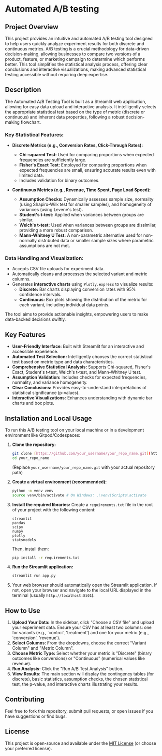 # Automated A/B testing

## Project Overview

This project provides an intuitive and automated A/B testing tool designed to help users quickly analyze experiment results for both discrete and continuous metrics. A/B testing is a crucial methodology for data-driven decision-making, allowing businesses to compare two versions of a product, feature, or marketing campaign to determine which performs better. This tool simplifies the statistical analysis process, offering clear conclusions and interactive visualizations, making advanced statistical testing accessible without requiring deep expertise.

## Description

The Automated A/B Testing Tool is built as a Streamlit web application, allowing for easy data upload and interactive analysis. It intelligently selects the appropriate statistical test based on the type of metric (discrete or continuous) and inherent data properties, following a robust decision-making flowchart.

### Key Statistical Features:

* **Discrete Metrics (e.g., Conversion Rates, Click-Through Rates):**
    * **Chi-squared Test:** Used for comparing proportions when expected frequencies are sufficiently large.
    * **Fisher's Exact Test:** Employed for comparing proportions when expected frequencies are small, ensuring accurate results even with limited data.
    * Includes validation for binary outcomes.

* **Continuous Metrics (e.g., Revenue, Time Spent, Page Load Speed):**
    * **Assumption Checks:** Dynamically assesses sample size, normality (using Shapiro-Wilk test for smaller samples), and homogeneity of variances (using Levene's test).
    * **Student's t-test:** Applied when variances between groups are similar.
    * **Welch's t-test:** Used when variances between groups are dissimilar, providing a more robust comparison.
    * **Mann-Whitney U Test:** A non-parametric alternative used for non-normally distributed data or smaller sample sizes where parametric assumptions are not met.

### Data Handling and Visualization:

* Accepts CSV file uploads for experiment data.
* Automatically cleans and processes the selected variant and metric columns.
* Generates **interactive charts** using `Plotly.express` to visualize results:
    * **Discrete:** Bar charts displaying conversion rates with 95% confidence intervals.
    * **Continuous:** Box plots showing the distribution of the metric for each variant, including individual data points.

The tool aims to provide actionable insights, empowering users to make data-backed decisions swiftly.

## Key Features

* **User-Friendly Interface:** Built with Streamlit for an interactive and accessible experience.
* **Automated Test Selection:** Intelligently chooses the correct statistical test based on metric type and data characteristics.
* **Comprehensive Statistical Analysis:** Supports Chi-squared, Fisher's Exact, Student's t-test, Welch's t-test, and Mann-Whitney U test.
* **Assumption Validation:** Includes checks for expected frequencies, normality, and variance homogeneity.
* **Clear Conclusions:** Provides easy-to-understand interpretations of statistical significance (p-values).
* **Interactive Visualizations:** Enhances understanding with dynamic bar charts and box plots.

## Installation and Local Usage

To run this A/B testing tool on your local machine or in a development environment like Gitpod/Codespaces:

1.  **Clone the repository:**
    ```bash
    git clone [https://github.com/your_username/your_repo_name.git](https://github.com/your_username/your_repo_name.git)
    cd your_repo_name
    ```
    (Replace `your_username/your_repo_name.git` with your actual repository path)

2.  **Create a virtual environment (recommended):**
    ```bash
    python -m venv venv
    source venv/bin/activate # On Windows: .\venv\Scripts\activate
    ```

3.  **Install the required libraries:**
    Create a `requirements.txt` file in the root of your project with the following content:
    ```
    streamlit
    pandas
    scipy
    numpy
    plotly
    statsmodels
    ```
    Then, install them:
    ```bash
    pip install -r requirements.txt
    ```

4.  **Run the Streamlit application:**
    ```bash
    streamlit run app.py
    ```

5.  Your web browser should automatically open the Streamlit application. If not, open your browser and navigate to the local URL displayed in the terminal (usually `http://localhost:8501`).

## How to Use

1.  **Upload Your Data:** In the sidebar, click "Choose a CSV file" and upload your experiment data. Ensure your CSV has at least two columns: one for variants (e.g., 'control', 'treatment') and one for your metric (e.g., 'conversion', 'revenue').
2.  **Select Columns:** From the dropdowns, choose the correct "Variant Column" and "Metric Column".
3.  **Choose Metric Type:** Select whether your metric is "Discrete" (binary outcomes like conversions) or "Continuous" (numerical values like revenue).
4.  **Run Analysis:** Click the "Run A/B Test Analysis" button.
5.  **View Results:** The main section will display the contingency tables (for discrete), basic statistics, assumption checks, the chosen statistical test, the p-value, and interactive charts illustrating your results.

## Contributing

Feel free to fork this repository, submit pull requests, or open issues if you have suggestions or find bugs.

## License

This project is open-source and available under the [MIT License](LICENSE) (or choose your preferred license).
